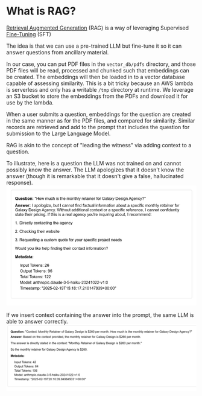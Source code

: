 # What is RAG?


[Retrieval Augmented Generation](https://en.wikipedia.org/wiki/Retrieval-augmented_generation) (RAG) is a way of leveraging Supervised [Fine-Tuning](https://en.wikipedia.org/wiki/Fine-tuning_(deep_learning)) (SFT)

The idea is that we can use a pre-trained LLM but fine-tune it so it can answer questions from ancillary material.

In our case, you can put PDF files in the `vector_db/pdfs` directory, and those PDF files will be read, processed and chunked such that embeddings can be created. The embeddings will then be loaded in to a vector database capable of assessing similarity. This is a bit tricky because an AWS lambda is serverless and only has a writable `/tmp` directory at runtime.  We leverage an S3 bucket to store the embeddings from the PDFs and download it for use by the lambda.

When a user submits a question, embeddings for the question are created in the same manner as for the PDF files, and compared for similarity.  Similar records are retrieved and add to the prompt that includes the question for submission to the Large Language Model.

RAG is akin to the concept of "leading the witness" via adding context to a question.

To illustrate, here is a question the LLM was not trained on and cannot possibly know the answer.  The LLM apologizes that it doesn't know the answer (though it is remarkable that it doesn't give a false, hallucinated response).
<img src="png/no-rag-answer-galaxy-design.png" />

If we insert context containing the answer into the prompt, the same LLM is able to answer correctly. 
<img src="png/context-provided-to-llm.png" />



